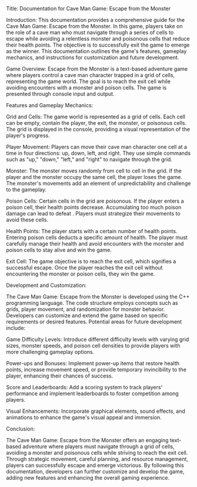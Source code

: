 Title: Documentation for Cave Man Game: Escape from the Monster

Introduction:
This documentation provides a comprehensive guide for the Cave Man Game: Escape from the Monster.
In this game, players take on the role of a cave man who must navigate through a series of cells to escape while avoiding a relentless
monster and poisonous cells that reduce their health points. The objective is to successfully exit the game to emerge as the winner.
This documentation outlines the game's features, gameplay mechanics, and instructions for customization and future development.

Game Overview:
Escape from the Monster is a text-based adventure game where players control a cave man character trapped in a grid of cells,
representing the game world. The goal is to reach the exit cell while avoiding encounters with a monster and poison cells. The game is presented through console input and output.

Features and Gameplay Mechanics:

Grid and Cells:
The game world is represented as a grid of cells. Each cell can be empty, contain the player, the exit, the monster, or poisonous cells.
The grid is displayed in the console, providing a visual representation of the player's progress.

Player Movement:
Players can move their cave man character one cell at a time in four directions: up, down, left, and right. They use simple commands such as "up,"
"down," "left," and "right" to navigate through the grid.

Monster:
The monster moves randomly from cell to cell in the grid. If the player and the monster occupy the same cell, the player loses the game.
The monster's movements add an element of unpredictability and challenge to the gameplay.

Poison Cells:
Certain cells in the grid are poisonous. If the player enters a poison cell, their health points decrease. Accumulating too much poison damage can lead to defeat
. Players must strategize their movements to avoid these cells.

Health Points:
The player starts with a certain number of health points. Entering poison cells deducts a specific amount of health.
The player must carefully manage their health and avoid encounters with the monster and poison cells to stay alive and win the game.

Exit Cell:
The game objective is to reach the exit cell, which signifies a successful escape. Once the player reaches the exit cell without encountering the monster or poison cells,
they win the game.

Development and Customization:

The Cave Man Game: Escape from the Monster is developed using the C++ programming language. The code structure employs concepts such as grids,
player movement, and randomization for monster behavior. Developers can customize and extend the game based on specific requirements or desired features. 
Potential areas for future development include:

Game Difficulty Levels: Introduce different difficulty levels with varying grid sizes, monster speeds, and poison cell densities to provide
players with more challenging gameplay options.

Power-ups and Bonuses: Implement power-up items that restore health points, increase movement speed, or provide temporary invincibility to the player,
enhancing their chances of success.

Score and Leaderboards: Add a scoring system to track players' performance and implement leaderboards to foster competition among players.

Visual Enhancements: Incorporate graphical elements, sound effects, and animations to enhance the game's visual appeal and immersion.

Conclusion:

The Cave Man Game: Escape from the Monster offers an engaging text-based adventure where players must navigate through a grid of cells,
avoiding a monster and poisonous cells while striving to reach the exit cell. Through strategic movement, careful planning, and resource management,
players can successfully escape and emerge victorious. By following this documentation, developers can further customize and develop the game,
adding new features and enhancing the overall gaming experience.
